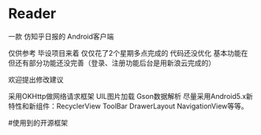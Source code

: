 # Reader
一款 仿知乎日报的 Android客户端

仅供参考 毕设项目来着 仅仅花了2个星期多点完成的 代码还没优化 基本功能在 但还有部分功能还没完善（登录、注册功能后台是用新浪云完成的）

欢迎提出修改建议

采用OKHttp做网络请求框架 UIL图片加载 Gson数据解析 尽量采用Android5.x新特性和新组件：RecyclerView ToolBar DrawerLayout NavigationView等等。

#使用到的开源框架
